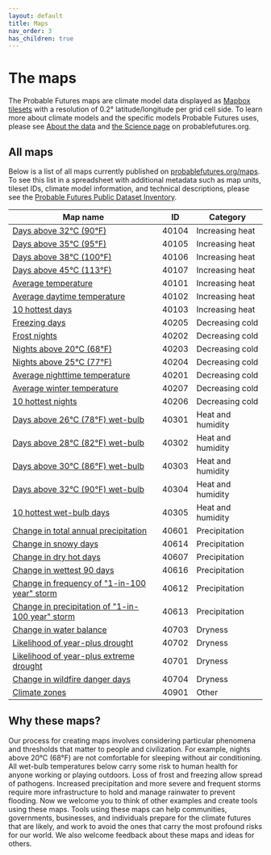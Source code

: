 ```yaml
---
layout: default
title: Maps
nav_order: 3
has_children: true
---
```


# The maps

The Probable Futures maps are climate model data displayed as [Mapbox tilesets](/tilesets.md) with a resolution of 0.2° latitude/longitude per grid cell side. To learn more about climate models and the specific models Probable Futures uses, please see [About the data](/about-the-data.md) and [the Science page](https://probablefutures.org/science/) on probablefutures.org.

## All maps

Below is a list of all maps currently published on [probablefutures.org/maps](https://probablefutures.org/maps). To see this list in a spreadsheet with additional metadata such as map units, tileset IDs, climate model information, and technical descriptions, please see the [Probable Futures Public Dataset Inventory](https://docs.google.com/spreadsheets/d/1pE7KBSzsKXq7Qwsxgic_0YCIMi-dYtOEEFlGcvRLdOg/edit#gid=254758432).

| Map name                                                                                                                                                                                                  | ID    | Category          |
| --------------------------------------------------------------------------------------------------------------------------------------------------------------------------------------------------------- | ----- | ----------------- |
| [Days above 32°C (90°F)](https://probablefutures.org/maps/?selected_map=days_above_32c&map_version=latest&volume=heat&warming_scenario=1#2.2/0/0)                                                         | 40104 | Increasing heat   |
| [Days above 35°C (95°F)](https://probablefutures.org/maps/?selected_map=days_above_35c&map_version=latest&volume=heat&warming_scenario=1#2.2/0/0)                                                         | 40105 | Increasing heat   |
| [Days above 38°C (100°F)](https://probablefutures.org/maps/?selected_map=days_above_38c&map_version=latest&volume=heat&warming_scenario=1#2.2/0/0)                                                        | 40106 | Increasing heat   |
| [Days above 45°C (113°F)](https://probablefutures.org/maps/?selected_map=days_above_45c&map_version=latest&volume=heat&warming_scenario=0.5&map_projection=mercator#2.2/0/0)                                                        | 40107 | Increasing heat   |
| [Average temperature](https://probablefutures.org/maps/?selected_map=average_temperature&map_version=latest&volume=heat&warming_scenario=1#2.2/0/0)                                                       | 40101 | Increasing heat   |
| [Average daytime temperature](https://probablefutures.org/maps/?selected_map=average_daytime_temperature&map_version=latest&volume=heat&warming_scenario=1#2.2/0/0)                                       | 40102 | Increasing heat   |
| [10 hottest days](https://probablefutures.org/maps/?selected_map=10_hottest_days&map_version=latest&volume=heat&warming_scenario=1#2.2/0/0)                                                               | 40103 | Increasing heat   |
| [Freezing days](https://probablefutures.org/maps/?selected_map=freezing_days&map_version=latest&volume=heat&warming_scenario=1#2.2/0/0)                                                                   | 40205 | Decreasing cold   |
| [Frost nights](https://probablefutures.org/maps/?selected_map=frost_nights&map_version=latest&volume=heat&warming_scenario=1#2.2/0/0)                                                                     | 40202 | Decreasing cold   |
| [Nights above 20°C (68°F)](https://probablefutures.org/maps/?selected_map=nights_above_20c&map_version=latest&volume=heat&warming_scenario=1#2.2/0/0)                                                     | 40203 | Decreasing cold   |
| [Nights above 25°C (77°F)](https://probablefutures.org/maps/?selected_map=nights_above_25c&map_version=latest&volume=heat&warming_scenario=1#2.2/0/0)                                                     | 40204 | Decreasing cold   |
| [Average nighttime temperature](https://probablefutures.org/maps/?selected_map=average_nighttime_temperature&map_version=latest&volume=heat&warming_scenario=1#2.2/0/0)                                   | 40201 | Decreasing cold   |
| [Average winter temperature](https://probablefutures.org/maps/?selected_map=average_winter_temperature)                                   | 40207 | Decreasing cold   |
| [10 hottest nights](https://probablefutures.org/maps/?selected_map=10_hottest_nights&map_version=latest&volume=heat&warming_scenario=0.5&map_projection=mercator#2.2/0/0)                                   | 40206 | Decreasing cold   |
| [Days above 26°C (78°F) wet-bulb](https://probablefutures.org/maps/?selected_map=days_above_26c_wet-bulb&map_version=latest&volume=heat&warming_scenario=1#2.2/0/0)                                       | 40301 | Heat and humidity |
| [Days above 28°C (82°F) wet-bulb](https://probablefutures.org/maps/?selected_map=days_above_28c_wet-bulb&map_version=latest&volume=heat&warming_scenario=1#2.2/0/0)                                       | 40302 | Heat and humidity |
| [Days above 30°C (86°F) wet-bulb](https://probablefutures.org/maps/?selected_map=days_above_30c_wet-bulb&map_version=latest&volume=heat&warming_scenario=1#2.2/0/0)                                       | 40303 | Heat and humidity |
| [Days above 32°C (90°F) wet-bulb](https://probablefutures.org/maps/?selected_map=days_above_32c_wet-bulb&map_version=latest&volume=heat&warming_scenario=1#2.2/0/0)                                       | 40304 | Heat and humidity |
| [10 hottest wet-bulb days](https://probablefutures.org/maps/?selected_map=10_hottest_wet-bulb_days&map_version=latest&volume=heat&warming_scenario=1#2.2/0/0)                                             | 40305 | Heat and humidity |
| [Change in total annual precipitation](https://probablefutures.org/maps/?selected_map=change_in_total_annual_precipitation&map_version=latest&volume=water&warming_scenario=1#2.2/0/0)                    | 40601 | Precipitation     |
| [Change in snowy days](https://probablefutures.org/maps/?selected_map=change_in_snowy_days&map_version=latest&volume=water&warming_scenario=1#2.2/0/0)                                                    | 40614 | Precipitation     |
| [Change in dry hot days](https://probablefutures.org/maps/?selected_map=change_in_dry_hot_days&map_version=latest&volume=water&warming_scenario=1#2.2/0/0)                                                | 40607 | Precipitation     |
| [Change in wettest 90 days](https://probablefutures.org/maps/?selected_map=change_in_wettest_90_days&map_version=latest&volume=water&warming_scenario=1#2.2/0/0)                                          | 40616 | Precipitation     |
| [Change in frequency of "1-in-100 year" storm](https://probablefutures.org/maps/?selected_map=change_in_frequency_of_1-in-100_year_storm&map_version=latest&volume=water&warming_scenario=1#2.2/0/0)      | 40612 | Precipitation     |
| [Change in precipitation of "1-in-100 year" storm](https://probablefutures.org/maps/?selected_map=change_in_precipitation_1-in-100_year_storm&map_version=latest&volume=water&warming_scenario=1#2.2/0/0) | 40613 | Precipitation     |
| [Change in water balance](https://probablefutures.org/maps/?selected_map=change_in_water_balance&map_version=latest&volume=land&warming_scenario=1#2.2/0/0)                                               | 40703 | Dryness           |
| [Likelihood of year-plus drought](https://probablefutures.org/maps/?selected_map=likelihood_of_year-plus_drought&map_version=latest&volume=land&warming_scenario=1#2.2/0/0)                               | 40702 | Dryness           |
| [Likelihood of year-plus extreme drought](https://probablefutures.org/maps/?selected_map=likelihood_of_year-plus_extreme_drought&map_version=latest&volume=land&warming_scenario=1#2.2/0/0)               | 40701 | Dryness           |
| [Change in wildfire danger days](https://probablefutures.org/maps/?selected_map=change_in_wildfire_danger_days&map_version=latest&volume=land&warming_scenario=1#2.2/0/0)                                 | 40704 | Dryness           |
| [Climate zones](https://probablefutures.org/maps/?selected_map=climate_zones&map_version=latest&volume=other&warming_scenario=1#2.2/0/0)                                                                  | 40901 | Other             |

## Why these maps?

Our process for creating maps involves considering particular phenomena and thresholds that matter to people and civilization. For example, nights above 20°C (68°F) are not comfortable for sleeping without air conditioning. All wet-bulb temperatures below carry some risk to human health for anyone working or playing outdoors. Loss of frost and freezing allow spread of pathogens. Increased precipitation and more severe and frequent storms require more infrastructure to hold and manage rainwater to prevent flooding. Now we welcome you to think of other examples and create tools using these maps. Tools using these maps can help communities, governments, businesses, and individuals prepare for the climate futures that are likely, and work to avoid the ones that carry the most profound risks for our world. We also welcome feedback about these maps and ideas for others.
